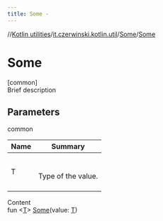 ```yaml
---
title: Some -
---
```

//[Kotlin utilities](../../index.html)/[it.czerwinski.kotlin.util](../index.html)/[Some](index.html)/[Some](-some.html)



# Some  
[common]  
Brief description  


## Parameters  
  
common  
  
|  Name|  Summary| 
|---|---|
| T| <br><br>Type of the value.<br><br>
  
  
Content  
fun <[T](index.html)> [Some](-some.html)(value: [T](index.html))  



